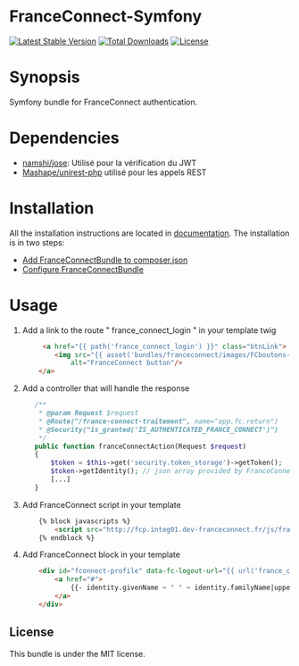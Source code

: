 FranceConnect-Symfony
=====================================

[![Latest Stable Version](https://poser.pugx.org/kleegroup/franceconnect-bundle/v/stable?format=flat-square)](https://packagist.org/packages/kleegroup/franceconnect-bundle) [![Total Downloads](https://poser.pugx.org/kleegroup/franceconnect-bundle/downloads?format=flat-square)](https://packagist.org/packages/kleegroup/franceconnect-bundle) [![License](https://poser.pugx.org/kleegroup/franceconnect-bundle/license?format=flat-square)](https://packagist.org/packages/kleegroup/franceconnect-bundle) 
# Synopsis

Symfony bundle for FranceConnect authentication.

# Dependencies

* [namshi/jose](https://github.com/namshi/jose): Utilisé pour la vérification du JWT
* [Mashape/unirest-php](https://github.com/Mashape/unirest-php) utilisé pour les appels REST

# Installation

All the installation instructions are located in [documentation](Resources/doc/).
The installation is in two steps:
* [Add FranceConnectBundle to composer.json](Resources/doc/installation.md)
* [Configure FranceConnectBundle](Resources/doc/configuration.md) 

# Usage

1. Add a link to the route " france_connect_login " in your template twig

    ```html
         <a href="{{ path('france_connect_login') }}" class="btnLink">
            <img src="{{ asset('bundles/franceconnect/images/FCboutons-10.png') }}"
                alt="FranceConnect button"/>
        </a>
    ```
2. Add a controller that will handle the response

    ```php
       /**
        * @param Request $request
        * @Route("/france-connect-traitement", name="app.fc.return")
        * @Security("is_granted('IS_AUTHENTICATED_FRANCE_CONNECT')")
        */
       public function franceConnectAction(Request $request)
       {
           $token = $this->get('security.token_storage')->getToken();
           $token->getIdentity(); // json array provided by FranceConnect 
           [...]
       }
    ```

3. Add FranceConnect script in your template
    ```html
        {% block javascripts %}
            <script src="http://fcp.integ01.dev-franceconnect.fr/js/franceconnect.js"></script>
        {% endblock %}
    ```
        
4. Add FranceConnect block in your template
    ```html
        <div id="fconnect-profile" data-fc-logout-url="{{ url('france_connect_logout') }}">
            <a href="#">
                {{- identity.givenName ~ ' ' ~ identity.familyName|upper -}}
            </a>
        </div>
    ```

## License

This bundle is under the MIT license. 